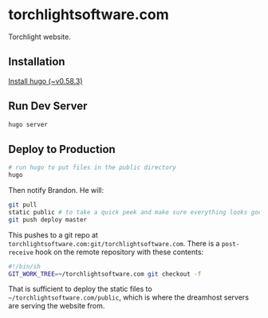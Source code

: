 # torchlightsoftware.com
Torchlight website.

## Installation

[Install hugo (~v0.58.3)]()

## Run Dev Server

```bash
hugo server
```

## Deploy to Production

```bash
# run hugo to put files in the public directory
hugo
```

Then notify Brandon.  He will:

```bash
git pull
static public # to take a quick peek and make sure everything looks good
git push deploy master
```

This pushes to a git repo at `torchlightsoftware.com:git/torchlightsoftware.com`.  There is a `post-receive` hook on the remote repository with these contents:

```bash
#!/bin/sh
GIT_WORK_TREE=~/torchlightsoftware.com git checkout -f
```

That is sufficient to deploy the static files to `~/torchlightsoftware.com/public`, which is where the dreamhost servers are serving the website from.
